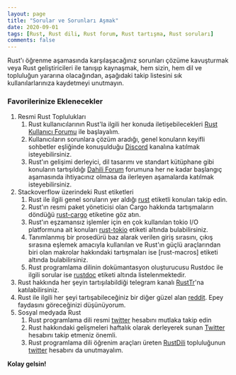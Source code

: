 ```yaml
---
layout: page
title: "Sorular ve Sorunları Aşmak"
date: 2020-09-01
tags: [Rust, Rust dili, Rust forum, Rust tartışma, Rust soruları]
comments: false
---
```


Rust'ı öğrenme aşamasında karşılaşacağınız sorunları çözüme kavuşturmak veya Rust geliştiricileri ile tanışıp kaynaşmak, hem sizin, hem dil ve topluluğun yararına olacağından, aşağıdaki takip listesini sık kullanılarlarınıza kaydetmeyi unutmayın.

### Favorilerinize Eklenecekler

1. Resmi Rust Toplulukları
   1. Rust kullanıcılarının Rust'la ilgili her konuda iletişebilecekleri [Rust Kullanıcı Forumu](https://users.rust-lang.org/) ile başlayalım.
   2. Kullanıcıların sorunlara çözüm aradığı, genel konuların keyifli sohbetler eşliğinde konuşulduğu [Discord](https://discord.gg/rust-lang) kanalına katılmak isteyebilirsiniz. 
   3. Rust'ın gelişimi derleyici, dil tasarımı ve standart kütüphane gibi konuların tartışıldığı [Dahili Forum](https://internals.rust-lang.org/) forumuna her ne kadar başlangıç aşamasında ihtiyacınız olmasa da ilerleyen aşamalarda katılmak isteyebilirsiniz.
2. Stackoverflow üzerindeki Rust etiketleri
   1. Rust ile ilgili genel soruların yer aldığı [rust](https://stackoverflow.com/questions/tagged/rust) etiketli konuları takip edin.
   2. Rust'ın resmi paket yöneticisi olan Cargo hakkında tartışmaların döndüğü [rust-cargo](https://stackoverflow.com/questions/tagged/rust-cargo) etiketine göz atın.
   3. Rust'ın eşzamansız işlemler için en çok kullanılan tokio I/O platformuna ait konuları [rust-tokio](https://stackoverflow.com/questions/tagged/rust-tokio) etiketi altında bulabilirsiniz.
   4. Tanımlanmış bir prosedürü baz alarak verilen giriş sırasını, çıkış sırasına eşlemek amacıyla kullanılan ve Rust'ın güçlü araçlarından biri olan makrolar hakkındaki tartışmaları ise [rust-macros] etiketi altında bulabilirsiniz.
   5. Rust programlama dilinin dokümantasyon oluşturucusu Rustdoc ile ilgili sorular ise [rustdoc](https://stackoverflow.com/questions/tagged/rustdoc) etiketi altında listelenmektedir.
3. Rust hakkında her şeyin tartışılabildiği telegram kanalı [RustTr](t.me/rusttr)'na katılabilirsiniz.
4. Rust ile ilgili her şeyi tartışabileceğiniz bir diğer güzel alan [reddit](https://www.reddit.com/r/rust/top/).
   Epey faydasını göreceğinizi düşünüyorum.
6. Sosyal medyada Rust
   1. Rust programlama dili resmi [twitter](https://twitter.com/rustlang) hesabını mutlaka takip edin
   2. Rust hakkındaki gelişmeleri haftalık olarak derleyerek sunan [Twitter](https://twitter.com/ThisWeekInRust) hesabını takip etmeniz önemli. 
   3. Rust programlama dili öğrenim araçları üreten [RustDili](https://github.com/RustDili/) topluluğunun [twitter](https://twitter.com/Rustdili) hesabını da unutmayalım.

**Kolay gelsin!**